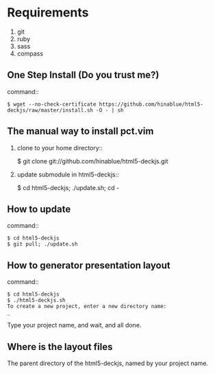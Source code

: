 Requirements
============

1. git
2. ruby
3. sass
4. compass

One Step Install (Do you trust me?)
------------------------------------
command::

    $ wget --no-check-certificate https://github.com/hinablue/html5-deckjs/raw/master/install.sh -O - | sh

The manual way to install pct.vim
----------------------------------
1. clone to your home directory::

    $ git clone git://github.com/hinablue/html5-deckjs.git

2. update submodule in html5-deckjs::

    $ cd html5-deckjs; ./update.sh; cd -

How to update
-------------
command::

    $ cd html5-deckjs
    $ git pull; ./update.sh

How to generator presentation layout
------------------------------------
command::

    $ cd html5-deckjs
    $ ./html5-deckjs.sh
    To create a new project, enter a new directory name:
    _

Type your project name, and wait, and all done.

Where is the layout files
-------------------------
The parent directory of the html5-deckjs, named by your project name.
